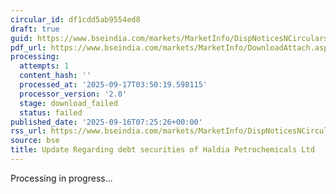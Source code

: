```yaml
---
circular_id: df1cdd5ab9554ed8
draft: true
guid: https://www.bseindia.com/markets/MarketInfo/DispNoticesNCirculars.aspx?Noticeid={2889ED37-4617-4937-A776-0124BE0E4E8B}&noticeno=20250916-2&dt=09/16/2025&icount=2&totcount=79&flag=0
pdf_url: https://www.bseindia.com/markets/MarketInfo/DownloadAttach.aspx?id=20250916-2&attachedId=
processing:
  attempts: 1
  content_hash: ''
  processed_at: '2025-09-17T03:50:19.598115'
  processor_version: '2.0'
  stage: download_failed
  status: failed
published_date: '2025-09-16T07:25:26+00:00'
rss_url: https://www.bseindia.com/markets/MarketInfo/DispNoticesNCirculars.aspx?Noticeid={2889ED37-4617-4937-A776-0124BE0E4E8B}&noticeno=20250916-2&dt=09/16/2025&icount=2&totcount=79&flag=0
source: bse
title: Update Regarding debt securities of Haldia Petrochemicals Ltd
---
```


Processing in progress...